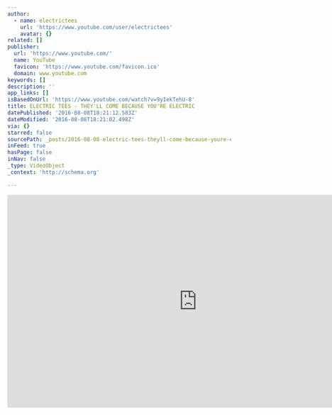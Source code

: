 ```yaml
---
author:
  - name: electrictees
    url: 'https://www.youtube.com/user/electrictees'
    avatar: {}
related: []
publisher:
  url: 'https://www.youtube.com/'
  name: YouTube
  favicon: 'https://www.youtube.com/favicon.ico'
  domain: www.youtube.com
keywords: []
description: ''
app_links: []
isBasedOnUrl: 'https://www.youtube.com/watch?v=9yIekTehU-8'
title: ELECTRIC TEES - THEY'LL COME BECAUSE YOU'RE ELECTRIC
datePublished: '2016-08-08T18:21:12.583Z'
dateModified: '2016-08-08T18:21:02.498Z'
via: {}
starred: false
sourcePath: _posts/2016-08-08-electric-tees-theyll-come-because-youre-electric.md
inFeed: true
hasPage: false
inNav: false
_type: VideoObject
_context: 'http://schema.org'

---
```

<iframe src="https://cdn.embedly.com/widgets/media.html?src=https%3A%2F%2Fwww.youtube.com%2Fembed%2F9yIekTehU-8%3Ffeature%3Doembed&amp;url=http%3A%2F%2Fwww.youtube.com%2Fwatch%3Fv%3D9yIekTehU-8&amp;image=https%3A%2F%2Fi.ytimg.com%2Fvi%2F9yIekTehU-8%2Fhqdefault.jpg&amp;key=b7d04c9b404c499eba89ee7072e1c4f7&amp;type=text%2Fhtml&amp;schema=youtube" width="854" height="480" scrolling="no" frameborder="0" allowfullscreen="" style=""></iframe>